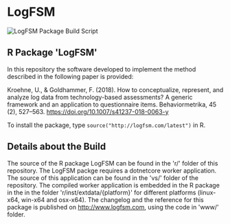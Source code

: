 # LogFSM
 
![LogFSM Package Build Script](https://github.com/kroehne/LogFSM/workflows/LogFSM%20Package%20Build%20Script/badge.svg?branch=master)


## R Package 'LogFSM'

In this repository the software developed to implement the method described in the following paper is provided:

Kroehne, U., & Goldhammer, F. (2018). How to conceptualize, represent, and analyze log data from technology-based assessments? A generic framework and an application to questionnaire items. Behaviormetrika, 45 (2), 527–563.
https://doi.org/10.1007/s41237-018-0063-y

To install the package, type `source("http://logfsm.com/latest")` in R.

## Details about the Build

The source of the R package LogFSM can be found in the 'r/' folder of this repository. The LogFSM packge requires a dotnetcore worker application. The source of this application can be found in the 'vs/' folder of the repository. The compiled worker application is embedded in the R package in the in the folder 'r/inst/extdata/{platform}' for different platforms (linux-x64, win-x64 and osx-x64). The changelog and the reference for this package is published on http://www.logfsm.com, using the code in 'www/' folder.






